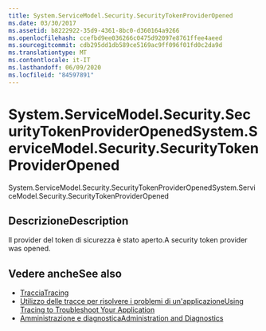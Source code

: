 ```yaml
---
title: System.ServiceModel.Security.SecurityTokenProviderOpened
ms.date: 03/30/2017
ms.assetid: b8222922-35d9-4361-8bc0-d360164a9266
ms.openlocfilehash: ccefbd9ee036266c0475d92097e8761ffee4aeed
ms.sourcegitcommit: cdb295dd1db589ce5169ac9ff096f01fd0c2da9d
ms.translationtype: MT
ms.contentlocale: it-IT
ms.lasthandoff: 06/09/2020
ms.locfileid: "84597891"
---
```

# <a name="systemservicemodelsecuritysecuritytokenprovideropened"></a><span data-ttu-id="2c2e8-102">System.ServiceModel.Security.SecurityTokenProviderOpened</span><span class="sxs-lookup"><span data-stu-id="2c2e8-102">System.ServiceModel.Security.SecurityTokenProviderOpened</span></span>
<span data-ttu-id="2c2e8-103">System.ServiceModel.Security.SecurityTokenProviderOpened</span><span class="sxs-lookup"><span data-stu-id="2c2e8-103">System.ServiceModel.Security.SecurityTokenProviderOpened</span></span>  
  
## <a name="description"></a><span data-ttu-id="2c2e8-104">Descrizione</span><span class="sxs-lookup"><span data-stu-id="2c2e8-104">Description</span></span>  
 <span data-ttu-id="2c2e8-105">Il provider del token di sicurezza è stato aperto.</span><span class="sxs-lookup"><span data-stu-id="2c2e8-105">A security token provider was opened.</span></span>  
  
## <a name="see-also"></a><span data-ttu-id="2c2e8-106">Vedere anche</span><span class="sxs-lookup"><span data-stu-id="2c2e8-106">See also</span></span>

- [<span data-ttu-id="2c2e8-107">Traccia</span><span class="sxs-lookup"><span data-stu-id="2c2e8-107">Tracing</span></span>](index.md)
- [<span data-ttu-id="2c2e8-108">Utilizzo delle tracce per risolvere i problemi di un'applicazione</span><span class="sxs-lookup"><span data-stu-id="2c2e8-108">Using Tracing to Troubleshoot Your Application</span></span>](using-tracing-to-troubleshoot-your-application.md)
- [<span data-ttu-id="2c2e8-109">Amministrazione e diagnostica</span><span class="sxs-lookup"><span data-stu-id="2c2e8-109">Administration and Diagnostics</span></span>](../index.md)
